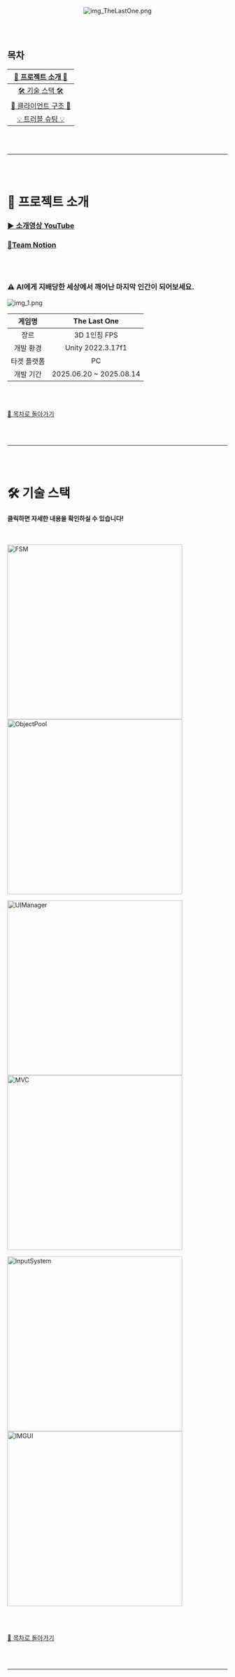 <br><br>

<p align="center">
  <img src="https://github.com/Neronem/TheLastOne_Public/blob/main/Images/img_TheLastOne.png" alt="img_TheLastOne.png" />
</p>

<br><br>

<a name="목차"></a>
## 목차

|   [🤖  프로젝트 소개 🤖](#project)   |
|:------------------------------:|
|    [🛠️ 기술 스택 🛠️](#stack)     |
|   [🔎 클라이언트 구조 🔎](#client)    |
|     [💡 트러블 슈팅 💡](#trouble)     |

<br><br>

* * *

<br><br>

<a name="project"></a>
# 🤖 프로젝트 소개

### [▶️ 소개영상 YouTube](https://www.youtube.com/watch?v=GnqUYFhTE00)

### [🌾Team Notion](https://teamsparta.notion.site/12-The-Last-One-2182dc3ef5148005a1b2c20d1054c300)

<br><br>

### ⚠️ AI에게 지배당한 세상에서 깨어난 마지막 인간이 되어보세요.
![img_1.png](https://github.com/Neronem/TheLastOne_Public/blob/main/Images/img_1.png)

| 게임명 |      The Last One       |
| :---: |:-----------------------:|
| 장르 |       3D  1인칭 FPS       |
| 개발 환경 |    Unity 2022.3.17f1    |
| 타겟 플랫폼 |           PC            |
| 개발 기간 | 2025.06.20 ~ 2025.08.14 |

<br><br>

[🌙 목차로 돌아가기](#목차)

<br><br>

---

<br><br>

<a name="stack"></a>
# 🛠️ 기술 스택
#### 클릭하면 자세한 내용을 확인하실 수 있습니다!

<br>

[<img width="400" alt="FSM" src="https://github.com/Neronem/TheLastOne_Public/blob/main/Images/img_%EA%B0%9C%EB%B0%9C%ED%99%98%EA%B2%BD.png">](https://github.com/Neronem/TheLastOne_Public/blob/main/Tech%20Stack/Tech%20Stack%201_Dev%20Environment.md)
[<img width="400" alt="ObjectPool" src="https://github.com/Neronem/TheLastOne_Public/blob/main/Images/img_%EC%B5%9C%EC%A0%81%ED%99%94.png">](https://github.com/Neronem/TheLastOne_Public/blob/main/Tech%20Stack/Tech%20Stack%202_Optimization.md)

[<img width="400" alt="UIManager" src="https://github.com/Neronem/TheLastOne_Public/blob/main/Images/img_%ED%94%8C%EB%A0%88%EC%9D%B4%EC%96%B4.png">](https://github.com/Neronem/TheLastOne_Public/blob/main/Tech%20Stack/Tech%20Stack%203_Tech%20of%20Player.md)
[<img width="400" alt="MVC" src="https://github.com/Neronem/TheLastOne_Public/blob/main/Images/img_AI.png">](https://github.com/Neronem/TheLastOne_Public/blob/main/Tech%20Stack/Tech%20Stack%204_Tech%20of%20Npc.md)

[<img width="400" alt="InputSystem" src="https://github.com/Neronem/TheLastOne_Public/blob/main/Images/img_%EB%94%94%EB%B2%84%EA%B9%85.png">](https://github.com/Neronem/TheLastOne_Public/blob/main/Tech%20Stack/Tech%20Stack%205_Debug%20Window.md)
[<img width="400" alt="IMGUI" src="https://github.com/Neronem/TheLastOne_Public/blob/main/Images/img_%EB%8B%A4%EA%B5%AD%EC%96%B4.png">](https://github.com/Neronem/TheLastOne_Public/blob/main/Tech%20Stack/Tech%20Stack%206_Localization.md)

<br><br>

[🌙 목차로 돌아가기](#목차)

<br><br>

---

<br><br>

<a name="client"></a>
# 🔎 클라이언트 구조
#### 클릭하면 자세한 내용을 확인하실 수 있습니다!

<br>

[<img width="400" alt="Inventory" src="https://github.com/Neronem/TheLastOne_Public/blob/main/Images/client_5.png">](https://github.com/Neronem/TheLastOne_Public/blob/main/Game%20Client%20Architecture/Client%20Architecture%201_Game%20Flow.md)
[<img width="400" alt="CookStep" src="https://github.com/Neronem/TheLastOne_Public/blob/main/Images/client_6.png">](https://github.com/Neronem/TheLastOne_Public/blob/main/Game%20Client%20Architecture/Client%20Architecture%202_SaveLoad.md)

[<img width="400" alt="Popup" src="https://github.com/Neronem/TheLastOne_Public/blob/main/Images/client_1.png">](https://github.com/Neronem/TheLastOne_Public/blob/main/Game%20Client%20Architecture/Client%20Architecture%203_Player.md)
[<img width="400" alt="MouseClick" src="https://github.com/Neronem/TheLastOne_Public/blob/main/Images/client_4.png">](https://github.com/Neronem/TheLastOne_Public/blob/main/Game%20Client%20Architecture/Client%20Architecture%204_Enemy%20AI.md)

[<img width="400" alt="CustomerTrigger" src="https://github.com/Neronem/TheLastOne_Public/blob/main/Images/clinet_2.png">](https://github.com/Neronem/TheLastOne_Public/blob/main/Game%20Client%20Architecture/Client%20Architecture%205_UI.md)
[<img width="400" alt="CustomerTrigger" src="https://github.com/Neronem/TheLastOne_Public/blob/main/Images/client_3.png">](https://github.com/Neronem/TheLastOne_Public/blob/main/Game%20Client%20Architecture/Client%20Architecture%206_GameEventSystem.md)

<br><br>

[🌙 목차로 돌아가기](#목차)

<br><br>

---

<br><br>

<a name="trouble"></a>
# 💡 트러블 슈팅
#### 클릭하면 자세한 내용을 확인하실 수 있습니다!

<br>

[<img width="400" alt="Inventory" src="https://github.com/Neronem/TheLastOne_Public/blob/main/Images/Img_Occlusion.png">](https://github.com/Neronem/TheLastOne_Public/blob/main/Trouble%20Shooting/Trouble%20Shooting%201_Occlusion%20Culling%EA%B3%BC%20Stencil%20Renderer%20%EC%B6%A9%EB%8F%8C.md)
[<img width="400" alt="Inventory" src="https://github.com/Neronem/TheLastOne_Public/blob/main/Images/Img_TimeScale.png">](https://github.com/Neronem/TheLastOne_Public/blob/main/Trouble%20Shooting/Trouble%20Shooting%202_TimeScale%20%EB%B3%80%ED%98%95%20%EC%8B%9C%20%EC%BA%90%EB%A6%AD%ED%84%B0%20%EC%86%8D%EB%8F%84%20%EC%A6%9D%EA%B0%80%20%EB%B2%84%EA%B7%B8.md)

[<img width="400" alt="Inventory" src="https://github.com/Neronem/TheLastOne_Public/blob/main/Images/Img_Build.png">](https://github.com/Neronem/TheLastOne_Public/blob/main/Trouble%20Shooting/Trouble%20Shooting%203_Build%EC%8B%9C%20%ED%94%84%EB%A6%AC%ED%8C%B9%EC%9D%98%20Material%20%EC%98%A4%EB%A5%98.md)
[<img width="400" alt="Inventory" src="https://github.com/Neronem/TheLastOne_Public/blob/main/Images/Img_UITiming.png">](https://github.com/Neronem/TheLastOne_Public/blob/main/Trouble%20Shooting/Trouble%20Shooting%204_UI%20%EC%B4%88%EA%B8%B0%ED%99%94%20%ED%83%80%EC%9D%B4%EB%B0%8D%20%EC%98%A4%EB%A5%98.md)


<br><br>

[🌙 목차로 돌아가기](#목차)

<br><br>

---

<br><br>

<a name="introduce"></a>
# 🧑‍🤝‍🧑 팀원 소개
<br>

| 이름     | 역할              | GitHub                              | Vlog                                         |
|----------|-------------------|-----------------------------------|----------------------------------------------|
| 김흥식   | 👑 Lead Designer   | [KImKs68](https://github.com/KImKs68)           | [Vlog](https://velog.io/@gmdtlr376/posts)    |
| 최용선   | 🖌️ Designer       | [choiyongseon](http://github.com/choiyongseon)  | [Vlog](https://velog.io/@147cc/posts)        |
| 방은성   | 👑 Lead Developer | [Bangeunseong](https://github.com/Bangeunseong) | [Vlog](https://velog.io/@bangeunseong/posts) |
| 송규민   | 👑 Sub Lead Developer | [Neronem](https://github.com/Neronem)           | [Vlog](https://velog.io/@duckb3e/posts)      |
| 한예준   | 🫅 Developer      | [yj6662](https://github.com/yj6662)             | [Vlog](https://velog.io/@yj6662/posts)       |

<br><br>

[🌙 목차로 돌아가기](#목차)

<br><br>

---

